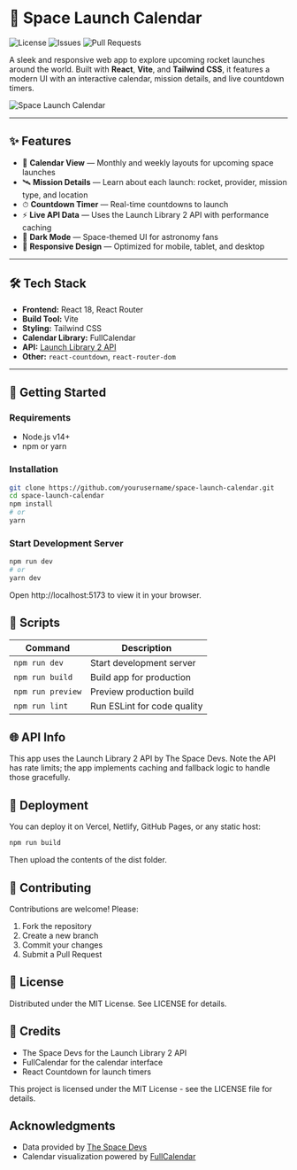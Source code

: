 # 🚀 Space Launch Calendar

![License](https://img.shields.io/github/license/yourusername/space-launch-calendar?style=flat-square)
![Issues](https://img.shields.io/github/issues/yourusername/space-launch-calendar?style=flat-square)
![Pull Requests](https://img.shields.io/github/issues-pr/yourusername/space-launch-calendar?style=flat-square)

A sleek and responsive web app to explore upcoming rocket launches around the world. Built with **React**, **Vite**, and **Tailwind CSS**, it features a modern UI with an interactive calendar, mission details, and live countdown timers.

![Space Launch Calendar](https://via.placeholder.com/1200x630?text=Space+Launch+Calendar)

---

## ✨ Features

- 📅 **Calendar View** — Monthly and weekly layouts for upcoming space launches
- 🛰 **Mission Details** — Learn about each launch: rocket, provider, mission type, and location
- ⏱ **Countdown Timer** — Real-time countdowns to launch
- ⚡ **Live API Data** — Uses the Launch Library 2 API with performance caching
- 🌙 **Dark Mode** — Space-themed UI for astronomy fans
- 📱 **Responsive Design** — Optimized for mobile, tablet, and desktop

---

## 🛠️ Tech Stack

- **Frontend:** React 18, React Router
- **Build Tool:** Vite
- **Styling:** Tailwind CSS
- **Calendar Library:** FullCalendar
- **API:** [Launch Library 2 API](https://thespacedevs.com/llapi)
- **Other:** `react-countdown`, `react-router-dom`

---

## 🚀 Getting Started

### Requirements

- Node.js v14+
- npm or yarn

### Installation

```bash
git clone https://github.com/yourusername/space-launch-calendar.git
cd space-launch-calendar
npm install
# or
yarn
```

### Start Development Server

```bash
npm run dev
# or
yarn dev
```

Open http://localhost:5173 to view it in your browser.

## 📜 Scripts

| Command           | Description                 |
| ----------------- | --------------------------- |
| `npm run dev`     | Start development server    |
| `npm run build`   | Build app for production    |
| `npm run preview` | Preview production build    |
| `npm run lint`    | Run ESLint for code quality |

## 🌐 API Info

This app uses the Launch Library 2 API by The Space Devs. Note the API has rate limits; the app implements caching and fallback logic to handle those gracefully.

## 🚢 Deployment

You can deploy it on Vercel, Netlify, GitHub Pages, or any static host:

```bash
npm run build
```

Then upload the contents of the dist folder.

## 🤝 Contributing

Contributions are welcome! Please:

1. Fork the repository
2. Create a new branch
3. Commit your changes
4. Submit a Pull Request

## 📄 License

Distributed under the MIT License. See LICENSE for details.

## 🙏 Credits

- The Space Devs for the Launch Library 2 API
- FullCalendar for the calendar interface
- React Countdown for launch timers

This project is licensed under the MIT License - see the LICENSE file for details.

## Acknowledgments

- Data provided by [The Space Devs](https://thespacedevs.com/)
- Calendar visualization powered by [FullCalendar](https://fullcalendar.io/)
